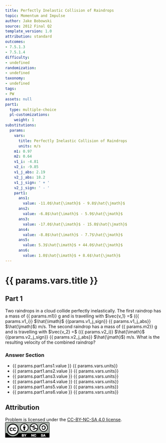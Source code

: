 ```yaml
---
title: Perfectly Inelastic Collision of Raindrops
topic: Momentum and Impulse
author: Jake Bobowski
source: 2012 Final Q2
template_version: 1.0
attribution: standard
outcomes:
- 7.5.1.3
- 7.5.1.4
difficulty:
- undefined
randomization:
- undefined
taxonomy:
- undefined
tags:
- PW
assets: null
part1:
  type: multiple-choice
  pl-customizations:
    weight: 1
substitutions:
  params:
    vars:
      title: Perfectly Inelastic Collision of Raindrops
      units: m/s
    m1: 0.97
    m2: 0.64
    v1_i: -4.81
    v2_i: -9.85
    v1_j_abs: 2.19
    v2_j_abs: 18.2
    v1_j_sign: ' + '
    v2_j_sign: ' - '
    part1:
      ans1:
        value: -11.0$\hat{\imath}$ - 9.8$\hat{\jmath}$
      ans2:
        value: -6.8$\hat{\imath}$ - 5.9$\hat{\jmath}$
      ans3:
        value: -17.0$\hat{\imath}$ - 15.0$\hat{\jmath}$
      ans4:
        value: -8.8$\hat{\imath}$ - 7.7$\hat{\jmath}$
      ans5:
        value: 5.3$\hat{\imath}$ + 44.0$\hat{\jmath}$
      ans6:
        value: 1.0$\hat{\imath}$ + 8.6$\hat{\jmath}$
---
```

# {{ params.vars.title }}
## Part 1

Two raindrops in a cloud collide perfectly inelastically. The first raindrop has a mass of {{ params.m1}} g and is travelling with $\vec{v_1} =$ ({{ params.v1_i}} $\hat{\imath}$ {{params.v1_j_sign}} {{ params.v1_j_abs}} $\hat{\jmath}$) m/s. The second raindrop has a mass of {{ params.m2}} g and is travelling with $\vec{v_2} =$ ({{ params.v2_i}} $\hat{\imath}$ {{params.v2_j_sign}} {{ params.v2_j_abs}} $\hat{\jmath}$) m/s. What is the resulting velocity of the combined raindrop?

### Answer Section

- {{ params.part1.ans1.value }} {{ params.vars.units}}
- {{ params.part1.ans2.value }} {{ params.vars.units}}
- {{ params.part1.ans3.value }} {{ params.vars.units}}
- {{ params.part1.ans4.value }} {{ params.vars.units}}
- {{ params.part1.ans5.value }} {{ params.vars.units}}
- {{ params.part1.ans6.value }} {{ params.vars.units}}

## Attribution

Problem is licensed under the [CC-BY-NC-SA 4.0 license](https://creativecommons.org/licenses/by-nc-sa/4.0/).<br> ![The Creative Commons 4.0 license requiring attribution-BY, non-commercial-NC, and share-alike-SA license.](https://raw.githubusercontent.com/firasm/bits/master/by-nc-sa.png)